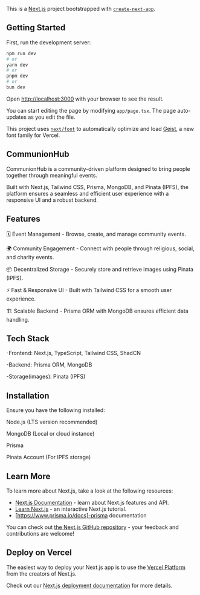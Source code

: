 This is a [Next.js](https://nextjs.org) project bootstrapped with [`create-next-app`](https://nextjs.org/docs/app/api-reference/cli/create-next-app).

## Getting Started

First, run the development server:

```bash
npm run dev
# or
yarn dev
# or
pnpm dev
# or
bun dev
```

Open [http://localhost:3000](http://localhost:3000) with your browser to see the result.

You can start editing the page by modifying `app/page.tsx`. The page auto-updates as you edit the file.

This project uses [`next/font`](https://nextjs.org/docs/app/building-your-application/optimizing/fonts) to automatically optimize and load [Geist](https://vercel.com/font), a new font family for Vercel.

## CommunionHub

CommunionHub is a community-driven platform designed to bring people together through meaningful events. 

Built with Next.js, Tailwind CSS, Prisma, MongoDB, and Pinata (IPFS), the platform ensures a seamless and efficient user experience with a responsive UI and a robust backend.

## Features

🗓️ Event Management - Browse, create, and manage community events.

🌍 Community Engagement - Connect with people through religious, social, and charity events.

📦 Decentralized Storage - Securely store and retrieve images using Pinata (IPFS).

⚡ Fast & Responsive UI - Built with Tailwind CSS for a smooth user experience.

🏗 Scalable Backend - Prisma ORM with MongoDB ensures efficient data handling.

## Tech Stack

-Frontend: Next.js, TypeScript, Tailwind CSS, ShadCN

-Backend: Prisma ORM, MongoDB

-Storage(images): Pinata (IPFS)

## Installation

Ensure you have the following installed:

Node.js (LTS version recommended)

MongoDB (Local or cloud instance)

Prisma

Pinata Account (For IPFS storage)

## Learn More

To learn more about Next.js, take a look at the following resources:

- [Next.js Documentation](https://nextjs.org/docs) - learn about Next.js features and API.
- [Learn Next.js](https://nextjs.org/learn) - an interactive Next.js tutorial.
- [https://www.prisma.io/docs]-prisma documentation

You can check out [the Next.js GitHub repository](https://github.com/vercel/next.js) - your feedback and contributions are welcome!

## Deploy on Vercel

The easiest way to deploy your Next.js app is to use the [Vercel Platform](https://vercel.com/new?utm_medium=default-template&filter=next.js&utm_source=create-next-app&utm_campaign=create-next-app-readme) from the creators of Next.js.

Check out our [Next.js deployment documentation](https://nextjs.org/docs/app/building-your-application/deploying) for more details.
